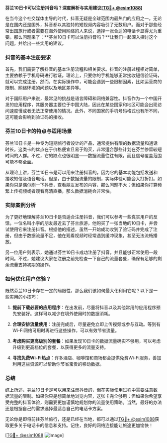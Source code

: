 **芬兰10日卡可以注册抖音吗？深度解析与实用建议[[TG💪+ @esim1088](https://t.me/s/esim1088)]**

在当今这个社交媒体主导的时代，抖音无疑是全球范围内最热门的应用之一。无论是在国内还是国外，抖音都以其独特的短视频内容吸引了无数用户。而对于那些经常出国旅行或者需要在海外使用网络的人来说，选择一张合适的电话卡显得尤为重要。那么问题来了：**芬兰10日卡可以注册抖音吗？**让我们一起深入探讨这个问题，并给出一些实用的建议。

### 抖音的基本注册要求

首先，我们需要了解抖音的基本注册流程和相关要求。抖音的注册过程相对简单，主要依赖于手机号码进行验证。理论上，只要你的手机能够正常接收短信验证码，就可以完成注册。然而，在实际操作中，可能会遇到一些限制因素，比如运营商的限制、网络环境的问题以及地区差异等。

对于国际用户来说，最常见的挑战是语言障碍和网络兼容性。抖音作为一个中国开发的应用程序，其服务器主要位于中国大陆，因此在某些国家和地区可能会出现访问速度慢或者无法正常使用的情况。此外，不同国家的手机号码格式也有所不同，这可能会影响到验证码的接收。

### 芬兰10日卡的特点与适用场景

芬兰10日卡是一种专为短期旅行者设计的产品，通常提供有限的数据流量和通话时长。这类卡的优点在于价格便宜且易于购买，非常适合那些计划在芬兰停留较短时间的人群。不过，它的缺点也很明显——数据流量往往有限，而且信号覆盖范围可能不够全面。

从理论上讲，芬兰10日卡是可以用来注册抖音的，因为它的基本功能包括发送和接收短信及语音电话。但是，由于数据流量的限制，实际体验可能会大打折扣。如果你只是偶尔刷一下抖音，查看朋友发布的内容，那么问题不大；但如果你打算频繁上传视频或者观看高清直播，那么数据消耗会非常快。

### 实际案例分析

为了更好地理解芬兰10日卡是否适合注册抖音，我们可以参考一些真实用户的反馈。一位名叫小李的朋友最近去了芬兰旅游，他购买了一张当地的10日卡，并尝试使用它来注册抖音。根据他的描述，虽然一开始成功收到了验证码并完成了注册，但由于数据流量不足，他在观看视频时经常遇到缓冲现象，甚至无法流畅播放。

另一位用户则表示，她通过芬兰10日卡成功注册了抖音，并且能够正常使用一段时间。不过，她建议大家在注册之前先检查一下自己的流量套餐，确保有足够的剩余流量支持初期的操作。

### 如何优化用户体验？

既然芬兰10日卡存在一定的局限性，那么我们该如何最大化利用它呢？以下是一些实用的小技巧：

1. **提前下载必要的应用程序**：在出发前，尽量将抖音以及其他常用的应用程序预先安装好。这样可以减少在境外使用时的数据消耗。
   
2. **合理安排流量使用**：注册完成后，尽量避免立即上传视频或参与互动。等到有Wi-Fi网络可用时再进行这些操作，可以有效节省流量。

3. **考虑购买更高级别的套餐**：如果发现10日卡的数据流量确实不够用，可以考虑升级到更高档位的套餐，以获得更多的流量支持。

4. **寻找免费Wi-Fi热点**：许多酒店、咖啡馆和商场都会提供免费Wi-Fi服务，善加利用这些资源可以帮助你节省宝贵的移动数据。

### 总结

综上所述，芬兰10日卡是可以用来注册抖音的，但在实际使用过程中需要注意数据流量的限制。如果你只是想简单地浏览内容，这张卡完全够用；但如果你希望享受完整的抖音体验，则需要更加谨慎地规划你的流量使用策略。当然，最好的办法还是根据自己的需求选择最适合自己的电话卡方案。

无论你是即将前往芬兰旅行，还是已经在当地，都可以通过[TG💪+ @esim1088](https://t.me/s/esim1088)获取更多关于电话卡的信息和支持。记住，良好的网络连接能让旅途更加愉快！

[[TG💪+ @esim1088](https://t.me/s/esim1088) ![Image](https://i.postimg.cc/4NQfJmqS/Snipaste-2025-05-13-00-14-12.png)]